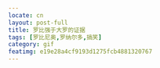 ```yaml
---
locate: cn
layout: post-full
title: 罗比强于大罗的证据
tags: [罗比尼奥,罗纳尔多,搞笑]
category: gif
featimg: e19e28a4cf9193d1275fcb4881320767
---
```

